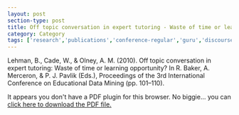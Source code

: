 ```yaml
---
layout: post
section-type: post
title: Off topic conversation in expert tutoring - Waste of time or learning opportunity?
category: Category
tags: ['research','publications','conference-regular','guru','discourse','engagement','education-research']
---
```

Lehman, B., Cade, W., & Olney, A. M. (2010). Off topic conversation in expert tutoring: Waste of time or learning opportunity? In R. Baker, A. Merceron, & P. J. Pavlik (Eds.), Proceedings of the 3rd International Conference on Educational Data Mining (pp. 101–110). 

<object data="https://umdrive.memphis.edu/aolney/public/publications/lehman_edm_2010.pdf" type="application/pdf" width="100%" height="600px">
 
  <p>It appears you don't have a PDF plugin for this browser.
  No biggie... you can <a href="https://umdrive.memphis.edu/aolney/public/publications/lehman_edm_2010.pdf">click here to
  download the PDF file.</a></p>
  
</object>
